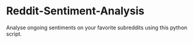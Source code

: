 # Reddit-Sentiment-Analysis

Analyse ongoing sentiments on your favorite subreddits using this python script.
